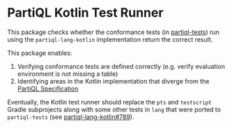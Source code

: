 # PartiQL Kotlin Test Runner

This package checks whether the conformance tests (in [partiql-tests](https://github.com/partiql/partiql-tests)) run 
using the `partiql-lang-kotlin` implementation return the correct result.

This package enables:
1. Verifying conformance tests are defined correctly (e.g. verify evaluation environment is not missing a table)
2. Identifying areas in the Kotlin implementation that diverge from the [PartiQL Specification](https://partiql.org/assets/PartiQL-Specification.pdf)

Eventually, the Kotlin test runner should replace the `pts` and `testscript` Gradle subprojects along with some other 
tests in `lang` that were ported to `partiql-tests` 
(see [partiql-lang-kotlin#789](https://github.com/partiql/partiql-lang-kotlin/issues/789)).
